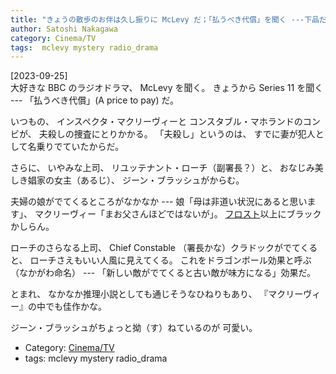 ```yaml
---
title: "きょうの散歩のお伴は久し振りに McLevy だ；「払うべき代償」を聞く ---下品だ下品だ！"
author: Satoshi Nakagawa
category: Cinema/TV
tags:  mclevy mystery radio_drama
---
```


[2023-09-25]  
 大好きな BBC のラジオドラマ、
McLevy を聞く。
きょうから Series 11 を聞く ---
「払うべき代償」(A price to pay) だ。

 いつもの、
インスペクタ・マクリーヴィーと
コンスタブル・マホランドのコンビが、
夫殺しの捜査にとりかかる。
「夫殺し」というのは、
すでに妻が犯人として名乗りでていたからだ。

 さらに、
いやみな上司、
リユッテナント・ローチ（副署長？）と、
おなじみ美しき娼家の女主（あるじ）、
ジーン・ブラッシュがからむ。

 夫婦の娘がでてくるところがなかなか ---
娘「母は非道い状況にあると思います」、
マクリーヴィー「まお父さんほどではないが」。
[フロスト](https://en.wikipedia.org/wiki/Jack_Frost_(detective))以上にブラックかしらん。

 ローチのさらなる上司、
Chief Constable （署長かな）クラドックがでてくると、
ローチさえもいい人風に見えてくる。
これをドラゴンボール効果と呼ぶ（なかがわ命名） ---
「新しい敵がでてくると古い敵が味方になる」効果だ。

 とまれ、
なかなか推理小説としても通じそうなひねりもあり、
『マクリーヴィー』の中でも佳作かな。

 ジーン・ブラッシュがちょっと拗（す）ねているのが
可愛い。

- Category: [Cinema/TV](/categories.html#Cinema/TV)
- tags:  mclevy mystery radio_drama
